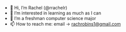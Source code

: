 - 👋 Hi, I’m Rachel (@rrachelr)
- 👀 I’m interested in learning as much as I can
- 🌱 I’m a freshman computer science major
- 📫 How to reach me: email -> rachrobins1@gmail.com

<!---
rrachelr/rrachelr is a ✨ special ✨ repository because its `README.md` (this file) appears on your GitHub profile.
You can click the Preview link to take a look at your changes.
--->

